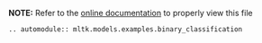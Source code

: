__NOTE:__ Refer to the [online documentation](https://siliconlabs.github.io/mltk) to properly view this file
```{eval-rst}
.. automodule:: mltk.models.examples.binary_classification
```